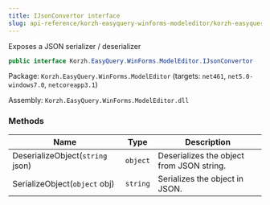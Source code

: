```yaml
---
title: IJsonConvertor interface
slug: api-reference/korzh-easyquery-winforms-modeleditor/korzh-easyquery-winforms-modeleditor-namespace/ijsonconvertor-interface
---
```


Exposes a JSON serializer / deserializer
```csharp
public interface Korzh.EasyQuery.WinForms.ModelEditor.IJsonConvertor

```
Package: `Korzh.EasyQuery.WinForms.ModelEditor` (targets: `net461`, `net5.0-windows7.0`, `netcoreapp3.1`)

Assembly: `Korzh.EasyQuery.WinForms.ModelEditor.dll`

### Methods

| Name | Type | Description | 
| --- | --- | --- | 
| DeserializeObject(`string` json) | `object` | Deserializes the object from JSON string. | 
| SerializeObject(`object` obj) | `string` | Serializes the object in JSON. |